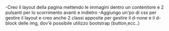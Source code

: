 -Creo il layout della pagina mettendo le immagini dentro un contenitore e 2 pulsanti per lo scorrimento avanti e indietro
-Aggiungo un'po di css per gestire il layout e creo anche 2 classi apposite per gestire il d-none e il d-block delle img, dov'è possibile utilizzo bootstrap (button,ecc..)
